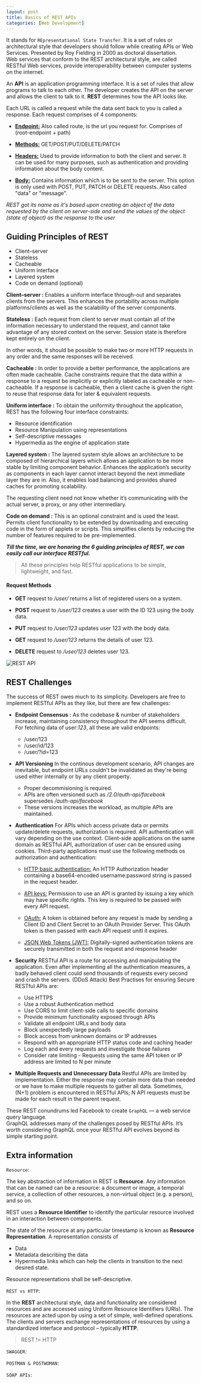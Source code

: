 ```yaml
---
layout: post
title: Basics of REST APIs
categories: [Web Development]
---
```


It stands for `REpresentational State Transfer`. It is a set of rules or architectural style that developers should follow while creating APIs or Web Services. Presented by Roy Fielding in 2000 as doctoral dissertation.       
Web services that conform to the REST architectural style, are called RESTful Web services, provide interoperability between computer systems on the internet.

An **API** is an application programming interface. It is a set of rules that allow programs to talk to each other. The developer creates the API on the server and allows the client to talk to it. **REST** determines how the API looks like.

Each URL is called a request while the data sent back to you is called a response.
Each request comprises of 4 components:

- <ins>**Endpoint:**</ins> Also called route, is the url you request for. Comprises of (root-endpoint + path)

- <ins>**Methods:**</ins> GET/POST/PUT/DELETE/PATCH

- <ins>**Headers:**</ins> Used to provide information to both the client and server. It can be used for many purposes, such as authentication and providing information about the body content.

- <ins>**Body:**</ins> Contains information which is to be sent to the server. This option is only used with POST, PUT, PATCH or DELETE requests. Also called "data" or "message".

_REST got its name as it's based upon creating an object of the data requested by the client on server-side and send the values of the object (state of object) as the response to the user_

## Guiding Principles of REST

- Client–server
- Stateless
- Cacheable
- Uniform interface
- Layered system
- Code on demand (optional)

**Client–server :**
Enables a uniform interface through-out and separates clients from the servers.  This enhances the portability across multiple platforms/clients as well as the scalability of the server components.

**Stateless :**
Each request from client to server must contain all of the information necessary to understand the request, and cannot take advantage of any stored context on the server. Session state is therefore kept entirely on the client.        

In other words, it should be possible to make two or more HTTP requests in any order and the same responses will be received.

**Cacheable :**
In order to provide a better performance, the applications are often made cacheable. Cache constraints require that the data within a response to a request be implicitly or explicitly labeled as cacheable or non-cacheable. If a response is cacheable, then a client cache is given the right to reuse that response data for later & equivalent requests.

**Uniform interface :**
To obtain the uniformity throughout the application, REST has the following four interface constraints:
- Resource identification
- Resource Manipulation using representations
- Self-descriptive messages
- Hypermedia as the engine of application state

**Layered system :**
The layered system style allows an architecture to be composed of hierarchical layers which allows an application to be more stable by limiting component behavior. Enhances the application’s security as components in each layer cannot interact beyond the next immediate layer they are in. Also, it enables load balancing and provides shared caches for promoting scalability.       

The requesting client need not know whether it’s communicating with the actual server, a proxy, or any other intermediary.

**Code on demand :**
This is an optional constraint and is used the least. Permits client functionality to be extended by downloading and executing code in the form of applets or scripts. This simplifies clients by reducing the number of features required to be pre-implemented.


**_Till the time, we are honoring the 6 guiding principles of REST, we can easily call our interface RESTful._**

> All these principles help RESTful applications to be simple, lightweight, and fast.

#### Request Methods

- **GET** request to _/user/_ returns a list of registered users on a system.

- **POST** request to _/user/123_ creates a user with the ID 123 using the body data.

- **PUT** request to _/user/123_ updates user 123 with the body data.

- **GET** request to _/user/123_ returns the details of user 123.

- **DELETE** request to _/user/123_ deletes user 123.

![REST API](../assets/images/RA-1.png)

## REST Challenges

The success of REST owes much to its simplicity. Developers are free to implement RESTful APIs as they like, but there are few challenges:

- **Endpoint Consensus :**
As the codebase & number of stakeholders increase, maintaining consistency throughout the API seems difficult.       
For fetching data of user:_123_, all these are valid endpoints:
    - /user/123
    - /user/id/123
    - /user/?id=123


- **API Versioning**
In the continous development scenario, API changes are inevitable, but endpoint URLs couldn't be invalidated as they're being used either internally or by any client property.
    - Proper decommisioning is required.
    - APIs are often versioned such as _/2.0/auth-api/facebook_ supersedes _/auth-api/facebook_
    - These versions increases the workload, as multiple APIs are maintained.


- **Authentication**
For APIs which access private data or permits update/delete requests, authorization is required.
API authentication will vary depending on the use context.
Client-side applications on the same domain as RESTful API, authorization of user can be ensured using cookies.
Third-party applications must use the following methods os authorization and authentication:

    - <ins>HTTP basic authentication:</ins>
    An HTTP Authorization header containing a base64-encoded username:password string is passed in the request header.

    - <ins>API keys:</ins>
    Permission to use an API is granted by issuing a key which may have specific rights. This key is required to be passed with every API request.

    - <ins>OAuth:</ins>
    A token is obtained before any request is made by sending a Client ID and Client Secret to an OAuth Provider Server. This OAuth token is then passed with each API request unitl it expires.

    - <ins>JSON Web Tokens (JWT):</ins>
    Digitally-signed authentication tokens are securely transmitted in both the request and response header

- **Security**
RESTful API is a route for accessing and manipulating the application. Even after implementing all the authentication measures, a badly behaved client could send thousands of requests every second and crash the servers. (DDoS Attack)
Best Practises for ensuring Secure RESTful APIs are:
     - Use HTTPS
     - Use a robust Authentication method
     - Use CORS to limit client-side calls to specific domains
     - Provide minimum functionality exposed through APIs
     - Validate all endpoint URLs and body data
     - Block unexpectedly large payloads
     - Block access from unknown domains or IP addresses
     - Respond with an appropriate HTTP status code and caching header
     - Log each and every requests and investigate those failures
     - Consider rate limiting - Requests using the same API token or IP address are limited to N per minute


- **Multiple Requests and Unnecessary Data**
Restful APIs are limited by implementation. Either the response may contain more data than needed or we have to make multiple requests to gather all data.
Sometimes, (N+1) problem is encountered in RESTful APIs; N API requests must be made for each result in the parent request.


These REST conundrums led Facebook to create `GraphQL` — a web service query language.        
GraphQL addresses many of the challenges posed by RESTful APIs. It’s worth considering GraphQL once your RESTful API evolves beyond its simple starting point.

## Extra information

`Resource`:

The key abstraction of information in REST is **Resource**. Any information that can be named can be a resource: a document or image, a temporal service, a collection of other resources, a non-virtual object (e.g. a person), and so on.

REST uses a **Resource Identifier** to identify the particular resource involved in an interaction between components.

The state of the resource at any particular timestamp is known as **Resource Representation**. A representation consists of
- Data
- Metadata describing the data
- Hypermedia links which can help the clients in transition to the next desired state.

Resource representations shall be self-descriptive.

`REST vs HTTP`:

In the **REST** architectural style, data and functionality are considered resources and are accessed using Uniform Resource Identifiers (URIs). The resources are acted upon by using a set of simple, well-defined operations. The clients and servers exchange representations of resources by using a standardized interface and protocol – typically **HTTP**.

> REST != HTTP

`SWAGGER`:

`POSTMAN & POSTWOMAN`:

`SOAP APIs`:
